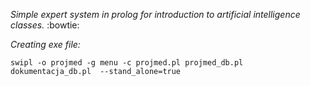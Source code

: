 *Simple expert system in prolog for introduction to artificial intelligence classes.* :bowtie:

*Creating exe file:*

`swipl -o projmed -g menu -c projmed.pl projmed_db.pl dokumentacja_db.pl  --stand_alone=true`

